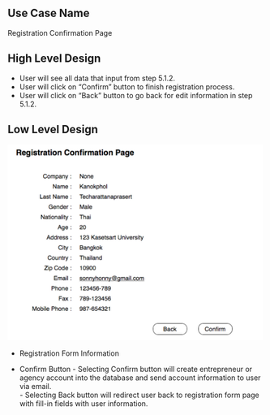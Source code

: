 Use Case Name
-------------
  Registration Confirmation Page 
  
High Level Design
-----------------
* User will see all data that input from step 5.1.2.
* User will click on “Confirm” button to finish registration process.
* User will click on “Back” button to go back for edit information in step 5.1.2.

Low Level Design
----------------

![Screenshot](images/ds103-RegistrationComfirmationPage.png)

* Registration Form Information

* Confirm Button
      - Selecting Confirm button will create entrepreneur or agency account into the database and send account information to user via email.     
      - Selecting Back button will redirect user back to registration form page with fill-in fields with user information.
